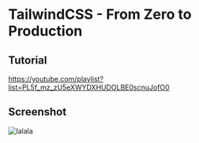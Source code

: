 # TailwindCSS - From Zero to Production

## Tutorial 

https://youtube.com/playlist?list=PL5f_mz_zU5eXWYDXHUDOLBE0scnuJofO0

## Screenshot

![lalala](https://i.gyazo.com/66472a54c96cfdcecb5f6f33b5c2f543.jpg)
